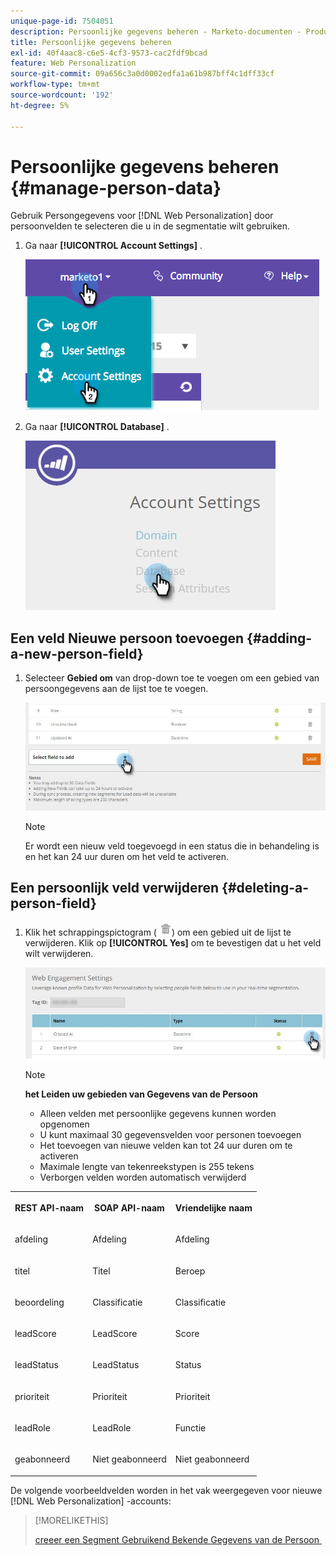 ```yaml
---
unique-page-id: 7504051
description: Persoonlijke gegevens beheren - Marketo-documenten - Productdocumentatie
title: Persoonlijke gegevens beheren
exl-id: 40f4aac8-c6e5-4cf3-9573-cac2fdf9bcad
feature: Web Personalization
source-git-commit: 09a656c3a0d0002edfa1a61b987bff4c1dff33cf
workflow-type: tm+mt
source-wordcount: '192'
ht-degree: 5%

---
```


# Persoonlijke gegevens beheren {#manage-person-data}

Gebruik Persongegevens voor [!DNL Web Personalization] door persoonvelden te selecteren die u in de segmentatie wilt gebruiken.

1. Ga naar **[!UICONTROL Account Settings]** .

   ![](assets/image2015-5-7-15-3a17-3a23.png)

1. Ga naar **[!UICONTROL Database]** .

   ![](assets/account-settings-dropdown-database.jpg)

## Een veld Nieuwe persoon toevoegen {#adding-a-new-person-field}

1. Selecteer **Gebied om** van drop-down toe te voegen om een gebied van persoongegevens aan de lijst toe te voegen.

   ![](assets/add-a-person-field-hand.jpg)

   >[!NOTE]
   >
   >Er wordt een nieuw veld toegevoegd in een status die in behandeling is en het kan 24 uur duren om het veld te activeren.

## Een persoonlijk veld verwijderen {#deleting-a-person-field}

1. Klik het schrappingspictogram ( ![&#x200B; - &#x200B;](assets/image2015-3-24-13-3a45-3a56.png)) om een gebied uit de lijst te verwijderen. Klik op **[!UICONTROL Yes]** om te bevestigen dat u het veld wilt verwijderen.

   ![](assets/web-engagement-settings-delete.jpg)

   >[!NOTE]
   >
   >**het Leiden uw gebieden van Gegevens van de Persoon**
   >
   >* Alleen velden met persoonlijke gegevens kunnen worden opgenomen
   >* U kunt maximaal 30 gegevensvelden voor personen toevoegen
   >* Het toevoegen van nieuwe velden kan tot 24 uur duren om te activeren
   >* Maximale lengte van tekenreekstypen is 255 tekens
   >* Verborgen velden worden automatisch verwijderd

<table>
 <tbody>
  <tr>
   <th><p>REST API-naam</p></th>
   <th><p>SOAP API-naam</p></th>
   <th><p>Vriendelijke naam</p></th>
  </tr>
  <tr>
   <td><p>afdeling</p></td>
   <td><p>Afdeling</p></td>
   <td><p>Afdeling</p></td>
  </tr>
  <tr>
   <td><p>titel</p></td>
   <td><p>Titel</p></td>
   <td><p>Beroep</p></td>
  </tr>
  <tr>
   <td><p>beoordeling</p></td>
   <td><p>Classificatie</p></td>
   <td><p>Classificatie</p></td>
  </tr>
  <tr>
   <td><p>leadScore</p></td>
   <td><p>LeadScore</p></td>
   <td><p>Score</p></td>
  </tr>
  <tr>
   <td><p>leadStatus</p></td>
   <td><p>LeadStatus</p></td>
   <td><p>Status</p></td>
  </tr>
  <tr>
   <td><p>prioriteit</p></td>
   <td><p>Prioriteit</p></td>
   <td><p>Prioriteit</p></td>
  </tr>
  <tr>
   <td><p>leadRole</p></td>
   <td><p>LeadRole</p></td>
   <td><p>Functie</p></td>
  </tr>
  <tr>
   <td><p>geabonneerd</p></td>
   <td><p>Niet geabonneerd</p></td>
   <td><p>Niet geabonneerd</p></td>
  </tr>
 </tbody>
</table>

De volgende voorbeeldvelden worden in het vak weergegeven voor nieuwe [!DNL Web Personalization] -accounts:

>[!MORELIKETHIS]
>
>[&#x200B; creeer een Segment Gebruikend Bekende Gegevens van de Persoon &#x200B;](/help/marketo/product-docs/web-personalization/using-web-segments/create-a-segment-using-known-person-data.md)
